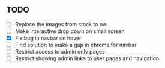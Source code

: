## TODO
- [ ] Replace the images from stock to ow
- [ ] Make interactive drop down on small screen
- [x] Fix bug in navbar on hover
- [ ] Find solution to make a gap in chrome for navbar
- [ ] Restrict access to admin only pages
- [ ] Restrict showing admin links to user pages and navigation